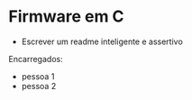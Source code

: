# Firmware em C

* Escrever um readme inteligente e assertivo 

Encarregados:
  - pessoa 1
  - pessoa 2
